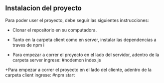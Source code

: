 ## Instalacion del proyecto

Para poder user el proyecto, debe seguir las siguientes instrucciones:

+ Clonar el repositorio en su computadora.

+ Tanto en la carpeta client como en server, instalar las dependencias a traves de npm i

+ Para empezar a correr el proyecto en el lado del servidor, adentro de la carpeta server ingrese: #nodemon index.js

+Para empezar a correr el proyecto en el lado del cliente, adentro de la carpeta client ingrese:  #npm start
